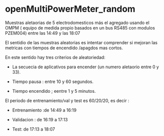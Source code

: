 # openMultiPowerMeter_random
Muestras aletaorias de 5 electrodomesticos más el agregado usando el OMPM  ( equipo de medida propio  basados en un bus RS485 con modulos PZEM004) entre  las 14:49 y las 18:07

El sentidio de las muestras aleatorias es intentar comprender si mejoran las metricas con tiempos de encendido /apagdos mas cortos.

En este sentido  hay tres criterios de aleatoriedad:

- La secuecia de aplicativos para encender (un numero aletaorio entre 0 y 33).

- Tiempo pausa : entre  10 y 60 segundos.

- Tiempo encendido ; eentre 1 y 5 minutos.

El periodo de entrenamiento/val y test  es 60/20/20, es decir : 

- Entrenamiento :de 14:49 a 16:19

- Validacion : de 16:19 a 17:13

- Test: de 17:13 a 18:07



